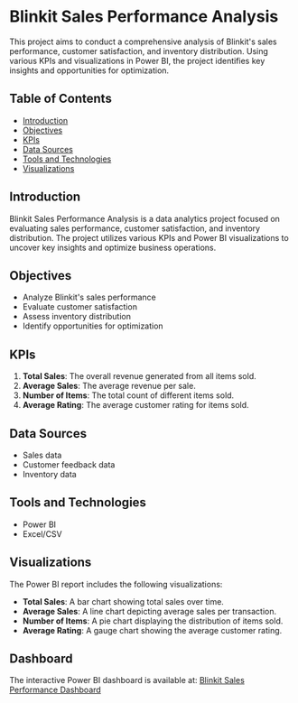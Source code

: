 # Blinkit Sales Performance Analysis

This project aims to conduct a comprehensive analysis of Blinkit's sales performance, customer satisfaction, and inventory distribution. Using various KPIs and visualizations in Power BI, the project identifies key insights and opportunities for optimization.

## Table of Contents
- [Introduction](#introduction)
- [Objectives](#objectives)
- [KPIs](#kpis)
- [Data Sources](#data-sources)
- [Tools and Technologies](#tools-and-technologies)
- [Visualizations](#visualizations)

## Introduction
Blinkit Sales Performance Analysis is a data analytics project focused on evaluating sales performance, customer satisfaction, and inventory distribution. The project utilizes various KPIs and Power BI visualizations to uncover key insights and optimize business operations.

## Objectives
- Analyze Blinkit's sales performance
- Evaluate customer satisfaction
- Assess inventory distribution
- Identify opportunities for optimization

## KPIs
1. **Total Sales**: The overall revenue generated from all items sold.
2. **Average Sales**: The average revenue per sale.
3. **Number of Items**: The total count of different items sold.
4. **Average Rating**: The average customer rating for items sold.

## Data Sources
- Sales data
- Customer feedback data
- Inventory data

## Tools and Technologies
- Power BI
- Excel/CSV


## Visualizations
The Power BI report includes the following visualizations:
- **Total Sales**: A bar chart showing total sales over time.
- **Average Sales**: A line chart depicting average sales per transaction.
- **Number of Items**: A pie chart displaying the distribution of items sold.
- **Average Rating**: A gauge chart showing the average customer rating.

## Dashboard
The interactive Power BI dashboard is available at: [Blinkit Sales Performance Dashboard]([(https://app.powerbi.com/view?r=eyJrIjoiM2UyOGVkZTMtMGRjNS00ZGFjLWE0NDEtMmY1MjAxZWRjNGI2IiwidCI6IjhkYmFlYzdjLWI2ZjctNGEwZi05ZjYyLTAyOGZhOTM4ZDAyOCJ9)])

